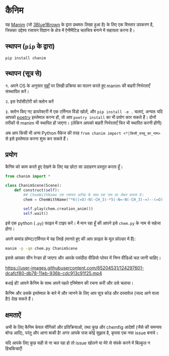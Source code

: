 # कैनिम
यह [Manim](https://www.github.com/ManimCommunity/manim) (जो [3Blue1Brown](https://github.com/3b1b/manim) के द्वारा प्रथमतः लिखा हुआ है) के लिए एक विस्तार उपकरण है, जिसका उद्देश्य रसायन विज्ञान के क्षेत्र में ऐनीमैटिड चलचित्र बनाने में सहायता करना है।

## स्थापन (`pip` के द्वारा)
`pip install chanim`

## स्थापन (सूत्र से)
१. अपने OS के अनुसार [यहाँ](https://docs.manim.community/en/latest/installation.html) पर लिखी प्रक्रिया का पालन करते हुए manim की बाहरी निर्भरताएँ संस्थापित करें।

२. इस रेपॉसीटोरी को क्लोन करें

३. क्लोन किए गए डायरेक्टरी में एक टर्मिनल विंडो खोलें, और `pip install -e .` चलाएं, अन्यतः यदि आपको [poetry](https://python-poetry.org) इस्तेमाल करना हों, तो आप `poetry install` का भी प्रयोग कार सकते हैं। दोनों तरीकों से manim भी स्थापित हों जाएगा। (लेकिन आपको बाहरी निर्भरताएँ फिर भी स्थापित करनी होंगी)

अब आप किसी भी अन्य Python पैकेज की तरह `from chanim import <*|किसी_वस्तु_का_नाम>` से इसे इस्तेमाल करना शुरू कर सकते हैं।

## प्रयोग

कैनिम को काम करते हुए देखने के लिए यह छोटा सा उदाहरण प्रस्तुत करता हूँ।

```py
from chanim import *

class ChanimScene(Scene):
    def construct(self):
        ## ChemWithName एक रसायन आरेख के साथ एक नाम का लेबल बनाता है।
        chem = ChemWithName("*6((=O)-N(-CH_3)-*5(-N=-N(-CH_3)-=)--(=O)-N(-H_3C)-)", "Caffeine")

        self.play(chem.creation_anim())
        self.wait()
```

इसे एक python (`.py`) फाइल में टाइप करें। मै मान रहा हूँ की आपने इसे `chem.py` के नाम से सहेजा होगा।

अपने कमांड प्रॉम्प्ट/टर्मिनल में यह लिखें (मानते हुए की आप फ़ाइल के मूल फ़ोल्डर में हैं):

```sh
manim -p -qm chem.py ChanimScene
```

इससे आपका सीन रेन्डर हों जाएगा और आपके पसंदीदा वीडियो प्लेयर में निम्न वीडिओ चल जानी चाहिए।



https://user-images.githubusercontent.com/65204531/124297601-dcafcf80-db78-11eb-936b-cdc913c91f25.mp4



बधाई हों! आपने कैनिम के साथ अपने पहले एनिमेशन की रचना करी और उसे चलाया।

कैनिम और उसके इस्तेमाल के बारे में और जानने के लिए आप सूत्र कोड और दस्तावेज़ (जल्द आने वाला है!) देख सकते हैं।

## क्षमताऐं
अभी के लिए कैनिम केवल यौगिकों और प्रतिक्रियाओं, तथा कुछ और chemfig आदेशों (जैसे की समन्वय बॉन्ड आदि), परंतु और आना बाकी है! अगर आपके पास कोई सुझाव है, कृपया एक नया issue बनाये।

यदि आपके लिए कुछ सही से ना चल रहा हो तो issue खोलने या मेरे से संपर्क करने में बिल्कुल न हिचकिचाएँ!